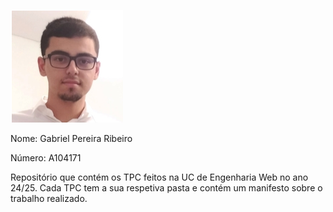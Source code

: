 ![](images/author.png)

Nome: Gabriel Pereira Ribeiro

Número: A104171

Repositório que contém os TPC feitos na UC de Engenharia Web no ano 24/25. Cada TPC tem a sua respetiva pasta e contém um manifesto sobre o trabalho realizado.